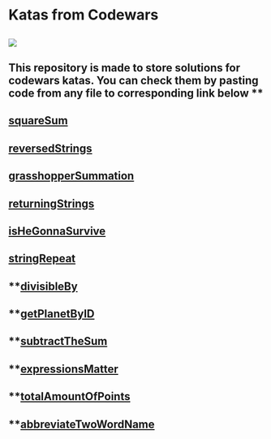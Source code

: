 # Katas from Codewars
![](https://www.google.com/url?sa=i&url=https%3A%2F%2Fhackmd.io%2Fs%2FBJLHdzMbe&psig=AOvVaw0GqbHmwSpuK7H0pIyyn_Ee&ust=1610786385982000&source=images&cd=vfe&ved=0CAIQjRxqFwoTCJDmzqPGne4CFQAAAAAdAAAAABAi)
---
This repository is made to store solutions for codewars katas.
You can check them by pasting code from any file to corresponding link below 
**
---
[squareSum](https://www.codewars.com/kata/515e271a311df0350d00000f/train/go)
---
[reversedStrings](https://www.codewars.com/kata/5168bb5dfe9a00b126000018/train/go)
---
[grasshopperSummation](https://www.codewars.com/kata/55d24f55d7dd296eb9000030/train/go)
---
[returningStrings](https://www.codewars.com/kata/55a70521798b14d4750000a4/train/go)
---
[isHeGonnaSurvive](https://www.codewars.com/kata/59ca8246d751df55cc00014c/train/go)
---
[stringRepeat](https://www.codewars.com/kata/57a0e5c372292dd76d000d7e/train/go)
---
**[divisibleBy](https://www.codewars.com/kata/5545f109004975ea66000086/train/go)
---
**[getPlanetByID](https://www.codewars.com/kata/515e188a311df01cba000003/train/go)
---
**[subtractTheSum](https://www.codewars.com/kata/56c5847f27be2c3db20009c3/train/go)
---
**[expressionsMatter](https://www.codewars.com/kata/5ae62fcf252e66d44d00008e/train/go)
---
**[totalAmountOfPoints](https://www.codewars.com/kata/5bb904724c47249b10000131/train/go)
---
**[abbreviateTwoWordName](https://www.codewars.com/kata/57eadb7ecd143f4c9c0000a3/train/go)
---